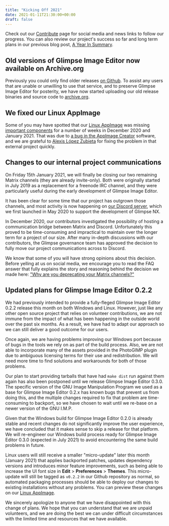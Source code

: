 ```yaml
---
title: "Kicking Off 2021"
date: 2021-01-11T21:30:00+00:00
draft: false
---
```

Check out our [Contribute](/contribute/) page for social media and news links to follow our progress. You can also review our project's success so far and long term plans in our previous blog post, [A Year In Summary](/posts/a-year-in-summary/).

## Old versions of Glimpse Image Editor now available on Archive.org
Previously you could only find older releases [on Github](https://github.com/glimpse-editor/Glimpse/releases). To assist any users that are unable or unwilling to use that service, and to preserve Glimpse Image Editor for posterity, we have now started uploading our old release binaries and source code to [archive.org](https://archive.org/search.php?query=creator%3A%22Glimpse+Project%22).

## We fixed our Linux AppImage
Some of you may have spotted that our [Linux AppImage](https://appimage.github.io/Glimpse-Image-Editor/) was missing [important components](https://github.com/glimpse-editor/Glimpse/issues/510) for a number of weeks in December 2020 and January 2021. That was due to [a bug in the AppImage Creator](https://github.com/AppImageCrafters/appimage-builder/issues/78) software, and we are grateful to [Alexis López Zubieta](https://github.com/azubieta) for fixing the problem in that external project quickly.

## Changes to our internal project communications
On Friday 15th January 2021, we will finally be closing our two remaining Matrix channels (they are already invite-only). Both were originally started in July 2019 as a replacement for a freenode IRC channel, and they were particularly useful during the early development of Glimpse Image Editor.

It has been clear for some time that our project has outgrown those channels, and most activity is now happening on [our Discord server](https://discord.gg/hZhRceq), which we first launched in May 2020 to support the development of Glimpse NX. 

In December 2020, our contributors investigated the possibility of hosting a communication bridge between Matrix and Discord. Unfortunately this proved to be time-consuming and impractical to maintain over the longer term for a project of our size. After many in-depth discussions with our contributors, the Glimpse governance team has approved the decision to fully move our project communications across to Discord.

We know that some of you will have strong opinions about this decision. Before yelling at us on social media, we encourage you to read the FAQ answer that fully explains the story and reasoning behind the decision we made here: ["Why are you deprecating your Matrix channels?"](/about/#why-are-you-deprecating-your-matrix-channels)

## Updated plans for Glimpse Image Editor 0.2.2
We had previously intended to provide a fully-fleged Glimpse Image Editor 0.2.2 release this month on both Windows and Linux. However, just like any other open source project that relies on volunteer contributions, we are not immune from the impact of what has been happening in the outside world over the past six months. As a result, we have had to adapt our approach so we can still deliver a good outcome for our users.

Once again, we are having problems improving our Windows port because of bugs in the tools we rely on as part of the build process. Also, we are not able to incorporate many of the assets provided in the PhotoGIMP plugin due to ambiguous licensing terms for their use and redistribution. We will need more time to find solutions and workarounds for both of those problems.

Our plan to start providing tarballs that have had `make dist` run against them again has also been postponed until we release Glimpse Image Editor 0.3.0. The specific version of the GNU Image Manipulation Program we used as a base for Glimpse Image Editor 0.2.x has known bugs that prevent us from doing this, and the multiple changes required to fix that problem are time-consuming to backport, so we have chosen to wait until we re-base on a newer version of the GNU I.M.P.

Given that the Windows build for Glimpse Image Editor 0.2.0 is already stable and recent changes do not significantly improve the user experience, we have concluded that it makes sense to skip a release for that platform. We will re-engineer our Windows build process ready for Glimpse Image Editor 0.3.0 (expected in July 2021) to avoid encountering the same build problems in future.

Linux users will still receive a smaller "micro-update" later this month (January 2021) that applies backported patches, updates dependency versions and introduces minor feature improvements, such as being able to increase the UI font size in **Edit** > **Preferences** > **Themes**. This micro-update will still be tagged as `v0.2.2` in our Github repository as normal, so automated packaging processes should be able to deploy our changes to existing installations without any problems. You can preview these changes on our [Linux AppImage](https://appimage.github.io/Glimpse-Image-Editor/).

We sincerely apologize to anyone that we have disappointed with this change of plans. We hope that you can understand that we are unpaid volunteers, and we are doing the best we can under difficult circumstances with the limited time and resources that we have available.
